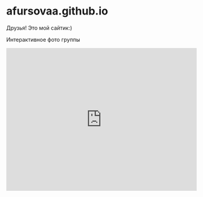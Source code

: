 # afursovaa.github.io
Друзья! Это мой сайтик:)

Интерактивное фото группы

<div style="width: 100%;"><div style="position: relative; padding-bottom: 75.00%; padding-top: 0; height: 0;"><iframe title="122 группа" frameborder="0" width="1200" height="900" style="position: absolute; top: 0; left: 0; width: 100%; height: 100%;" src="https://view.genial.ly/6371d9c6552c5500188f1f75" type="text/html" allowscriptaccess="always" allowfullscreen="true" scrolling="yes" allownetworking="all"></iframe> </div> </div>
